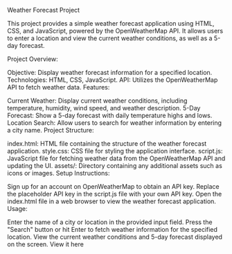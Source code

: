 Weather Forecast Project

This project provides a simple weather forecast application using HTML, CSS, and JavaScript, powered by the OpenWeatherMap API. It allows users to enter a location and view the current weather conditions, as well as a 5-day forecast.

Project Overview:

Objective: Display weather forecast information for a specified location.
Technologies: HTML, CSS, JavaScript.
API: Utilizes the OpenWeatherMap API to fetch weather data.
Features:

Current Weather: Display current weather conditions, including temperature, humidity, wind speed, and weather description.
5-Day Forecast: Show a 5-day forecast with daily temperature highs and lows.
Location Search: Allow users to search for weather information by entering a city name.
Project Structure:

index.html: HTML file containing the structure of the weather forecast application.
style.css: CSS file for styling the application interface.
script.js: JavaScript file for fetching weather data from the OpenWeatherMap API and updating the UI.
assets/: Directory containing any additional assets such as icons or images.
Setup Instructions:

Sign up for an account on OpenWeatherMap to obtain an API key.
Replace the placeholder API key in the script.js file with your own API key.
Open the index.html file in a web browser to view the weather forecast application.
Usage:

Enter the name of a city or location in the provided input field.
Press the "Search" button or hit Enter to fetch weather information for the specified location.
View the current weather conditions and 5-day forecast displayed on the screen.
View it here
